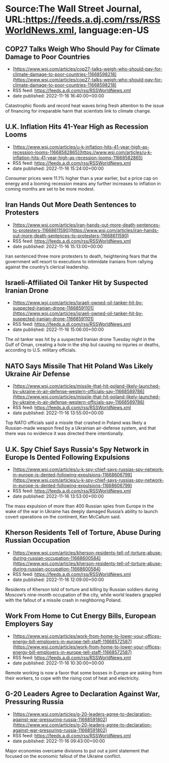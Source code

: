 # Source:The Wall Street Journal, URL:https://feeds.a.dj.com/rss/RSSWorldNews.xml, language:en-US

## COP27 Talks Weigh Who Should Pay for Climate Damage to Poor Countries
 - [https://www.wsj.com/articles/cop27-talks-weigh-who-should-pay-for-climate-damage-to-poor-countries-11668598218](https://www.wsj.com/articles/cop27-talks-weigh-who-should-pay-for-climate-damage-to-poor-countries-11668598218)
 - RSS feed: https://feeds.a.dj.com/rss/RSSWorldNews.xml
 - date published: 2022-11-16 16:40:00+00:00

Catastrophic floods and record heat waves bring fresh attention to the issue of financing for irreparable harm that scientists link to climate change.

## U.K. Inflation Hits 41-Year High as Recession Looms
 - [https://www.wsj.com/articles/u-k-inflation-hits-41-year-high-as-recession-looms-11668582865](https://www.wsj.com/articles/u-k-inflation-hits-41-year-high-as-recession-looms-11668582865)
 - RSS feed: https://feeds.a.dj.com/rss/RSSWorldNews.xml
 - date published: 2022-11-16 15:24:00+00:00

Consumer prices were 11.1% higher than a year earlier, but a price cap on energy and a looming recession means any further increases to inflation in coming months are set to be more modest.

## Iran Hands Out More Death Sentences to Protesters
 - [https://www.wsj.com/articles/iran-hands-out-more-death-sentences-to-protesters-11668611590](https://www.wsj.com/articles/iran-hands-out-more-death-sentences-to-protesters-11668611590)
 - RSS feed: https://feeds.a.dj.com/rss/RSSWorldNews.xml
 - date published: 2022-11-16 15:13:00+00:00

Iran sentenced three more protesters to death, heightening fears that the government will resort to executions to intimidate Iranians from rallying against the country’s clerical leadership.

## Israeli-Affiliated Oil Tanker Hit by Suspected Iranian Drone
 - [https://www.wsj.com/articles/israeli-owned-oil-tanker-hit-by-suspected-iranian-drone-11668591101](https://www.wsj.com/articles/israeli-owned-oil-tanker-hit-by-suspected-iranian-drone-11668591101)
 - RSS feed: https://feeds.a.dj.com/rss/RSSWorldNews.xml
 - date published: 2022-11-16 15:06:00+00:00

The oil tanker was hit by a suspected Iranian drone Tuesday night in the Gulf of Oman, creating a hole in the ship but causing no injuries or deaths, according to U.S. military officials.

## NATO Says Missile That Hit Poland Was Likely Ukraine Air Defense
 - [https://www.wsj.com/articles/missile-that-hit-poland-likely-launched-by-ukraine-in-air-defense-western-officials-say-11668589786](https://www.wsj.com/articles/missile-that-hit-poland-likely-launched-by-ukraine-in-air-defense-western-officials-say-11668589786)
 - RSS feed: https://feeds.a.dj.com/rss/RSSWorldNews.xml
 - date published: 2022-11-16 13:55:00+00:00

Top NATO officials said a missile that crashed in Poland was likely a Russian-made weapon fired by a Ukrainian air-defense system, and that there was no evidence it was directed there intentionally.

## U.K. Spy Chief Says Russia's Spy Network in Europe Is Dented Following Expulsions
 - [https://www.wsj.com/articles/u-k-spy-chief-says-russias-spy-network-in-europe-is-dented-following-expulsions-11668606799](https://www.wsj.com/articles/u-k-spy-chief-says-russias-spy-network-in-europe-is-dented-following-expulsions-11668606799)
 - RSS feed: https://feeds.a.dj.com/rss/RSSWorldNews.xml
 - date published: 2022-11-16 13:53:00+00:00

The mass expulsion of more than 400 Russian spies from Europe in the wake of the war in Ukraine has deeply damaged Russia’s ability to launch covert operations on the continent, Ken McCallum said.

## Kherson Residents Tell of Torture, Abuse During Russian Occupation
 - [https://www.wsj.com/articles/kherson-residents-tell-of-torture-abuse-during-russian-occupation-11668600584](https://www.wsj.com/articles/kherson-residents-tell-of-torture-abuse-during-russian-occupation-11668600584)
 - RSS feed: https://feeds.a.dj.com/rss/RSSWorldNews.xml
 - date published: 2022-11-16 12:09:00+00:00

Residents of Kherson told of torture and killing by Russian soldiers during Moscow’s nine-month occupation of the city, while world leaders grappled with the fallout of a missile crash in neighboring Poland.

## Work From Home to Cut Energy Bills, European Employers Say
 - [https://www.wsj.com/articles/work-from-home-to-lower-your-offices-energy-bill-employers-in-europe-tell-staff-11668572587](https://www.wsj.com/articles/work-from-home-to-lower-your-offices-energy-bill-employers-in-europe-tell-staff-11668572587)
 - RSS feed: https://feeds.a.dj.com/rss/RSSWorldNews.xml
 - date published: 2022-11-16 10:30:00+00:00

Remote working is now a favor that some bosses in Europe are asking from their workers, to cope with the rising cost of heat and electricity.

## G-20 Leaders Agree to Declaration Against War, Pressuring Russia
 - [https://www.wsj.com/articles/g-20-leaders-agree-to-declaration-against-war-pressuring-russia-11668591802](https://www.wsj.com/articles/g-20-leaders-agree-to-declaration-against-war-pressuring-russia-11668591802)
 - RSS feed: https://feeds.a.dj.com/rss/RSSWorldNews.xml
 - date published: 2022-11-16 09:43:00+00:00

Major economies overcame divisions to put out a joint statement that focused on the economic fallout of the Ukraine conflict.

